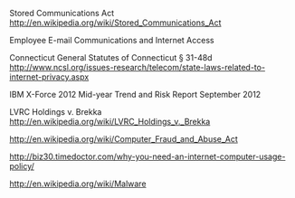 Stored Communications Act
http://en.wikipedia.org/wiki/Stored_Communications_Act

Employee E-mail Communications and Internet Access

Connecticut
General Statutes of Connecticut § 31-48d
http://www.ncsl.org/issues-research/telecom/state-laws-related-to-internet-privacy.aspx

IBM X-Force 2012
Mid-year Trend and Risk Report
September 2012


LVRC Holdings v. Brekka
http://en.wikipedia.org/wiki/LVRC_Holdings_v._Brekka

http://en.wikipedia.org/wiki/Computer_Fraud_and_Abuse_Act

http://biz30.timedoctor.com/why-you-need-an-internet-computer-usage-policy/

http://en.wikipedia.org/wiki/Malware



